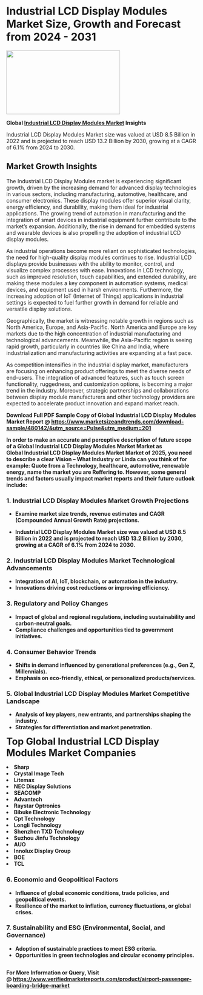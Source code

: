 <H1>Industrial LCD Display Modules Market Size, Growth and Forecast from 2024 - 2031</H1><img class="aligncenter size-medium wp-image-584254" src="https://thirdeyenews.in/wp-content/uploads/2024/09/Global-Market-Research-300x168.jpeg" alt="" width="300" height="168" /><p><strong>Global&nbsp;<a href="https://www.marketsizeandtrends.com/download-sample/480142/&amp;utm_source=Pulse&amp;utm_medium=201">Industrial LCD Display Modules Market</a> Insights</strong></p><p>Industrial LCD Display Modules Market size was valued at USD 8.5 Billion in 2022 and is projected to reach USD 13.2 Billion by 2030, growing at a CAGR of 6.1% from 2024 to 2030.</p><p><h2>Market Growth Insights</h2> <p>The Industrial LCD Display Modules market is experiencing significant growth, driven by the increasing demand for advanced display technologies in various sectors, including manufacturing, automotive, healthcare, and consumer electronics. These display modules offer superior visual clarity, energy efficiency, and durability, making them ideal for industrial applications. The growing trend of automation in manufacturing and the integration of smart devices in industrial equipment further contribute to the market’s expansion. Additionally, the rise in demand for embedded systems and wearable devices is also propelling the adoption of industrial LCD display modules.</p> <p><strong></strong></p> <p>As industrial operations become more reliant on sophisticated technologies, the need for high-quality display modules continues to rise. Industrial LCD displays provide businesses with the ability to monitor, control, and visualize complex processes with ease. Innovations in LCD technology, such as improved resolution, touch capabilities, and extended durability, are making these modules a key component in automation systems, medical devices, and equipment used in harsh environments. Furthermore, the increasing adoption of IoT (Internet of Things) applications in industrial settings is expected to fuel further growth in demand for reliable and versatile display solutions.</p> <p>Geographically, the market is witnessing notable growth in regions such as North America, Europe, and Asia-Pacific. North America and Europe are key markets due to the high concentration of industrial manufacturing and technological advancements. Meanwhile, the Asia-Pacific region is seeing rapid growth, particularly in countries like China and India, where industrialization and manufacturing activities are expanding at a fast pace.</p> <p>As competition intensifies in the industrial display market, manufacturers are focusing on enhancing product offerings to meet the diverse needs of end-users. The integration of advanced features, such as touch screen functionality, ruggedness, and customization options, is becoming a major trend in the industry. Moreover, strategic partnerships and collaborations between display module manufacturers and other technology providers are expected to accelerate product innovation and expand market reach.</p> <p><strong></p><p><span class=""><strong>Download Full PDF Sample Copy of Global Industrial LCD Display Modules Market Report</strong> @ <a href="https://www.marketsizeandtrends.com/download-sample/480142/&amp;utm_source=Pulse&amp;utm_medium=201" target="_blank">https://www.marketsizeandtrends.com/download-sample/480142/&amp;utm_source=Pulse&amp;utm_medium=201</a></span></p><p>In order to make an accurate and perceptive description of future scope of a Global&nbsp;Industrial LCD Display Modules Market Market as Global&nbsp;Industrial LCD Display Modules Market Market of 2025, you need to describe a clear Vision &ndash; What Industry or Linda can you think of for example: Quote from a Technology, healthcare, automotive, renewable energy, name the market you are Reffering to. However, some general trends and factors usually impact market reports and their future outlook include:</p><h3>1.&nbsp;<strong>Industrial LCD Display Modules Market Growth Projections</strong></h3><ul><li>Examine market size trends, revenue estimates and CAGR (Compounded Annual Growth Rate) projections.</li><li><p>Industrial LCD Display Modules Market size was valued at USD 8.5 Billion in 2022 and is projected to reach USD 13.2 Billion by 2030, growing at a CAGR of 6.1% from 2024 to 2030.</p></li></ul><h3>2.&nbsp;<strong>Industrial LCD Display Modules Market Technological Advancements</strong></h3><ul><li>Integration of AI, IoT, blockchain, or automation in the industry.</li><li>Innovations driving cost reductions or improving efficiency.</li></ul><h3>3.&nbsp;<strong>Regulatory and Policy Changes</strong></h3><ul><li>Impact of global and regional regulations, including sustainability and carbon-neutral goals.</li><li>Compliance challenges and opportunities tied to government initiatives.</li></ul><h3>4.&nbsp;<strong>Consumer Behavior Trends</strong></h3><ul><li>Shifts in demand influenced by generational preferences (e.g., Gen Z, Millennials).</li><li>Emphasis on eco-friendly, ethical, or personalized products/services.</li></ul><h3>5.&nbsp;<strong>Global Industrial LCD Display Modules Market Competitive Landscape</strong></h3><ul><li>Analysis of key players, new entrants, and partnerships shaping the industry.</li><li>Strategies for differentiation and market penetration.</li></ul><p data-pm-slice="1 1 []"><span style="color: inherit; font-family: inherit; font-size: 25px;">Top Global Industrial LCD Display Modules Market Companies</span></p><div class="" data-test-id=""><p><li>Sharp</li><li> Crystal Image Tech</li><li> Litemax</li><li> NEC Display Solutions</li><li> SEACOMP</li><li> Advantech</li><li> Raystar Optronics</li><li> Bibuke Electronic Technology</li><li> Cpt Technology</li><li> Longli Technology</li><li> Shenzhen TXD Technology</li><li> Suzhou Jinfu Technology</li><li> AUO</li><li> Innolux Display Group</li><li> BOE</li><li> TCL</li></p></div><h3>6.&nbsp;<strong>Economic and Geopolitical Factors</strong></h3><ul><li>Influence of global economic conditions, trade policies, and geopolitical events.</li><li>Resilience of the market to inflation, currency fluctuations, or global crises.</li></ul><h3>7.&nbsp;<strong>Sustainability and ESG (Environmental, Social, and Governance)</strong></h3><ul><li>Adoption of sustainable practices to meet ESG criteria.</li><li>Opportunities in green technologies and circular economy principles.</li></ul><h2><strong style="font-size: 14px;">For More Information or Query, Visit @&nbsp;</strong><a style="background-color: #ffffff; font-size: 14px;" href="https://www.marketsizeandtrends.com/report/industrial-lcd-display-modules-market/" target="_blank">https://www.verifiedmarketreports.com/product/airport-passenger-boarding-bridge-market</a></h2>
